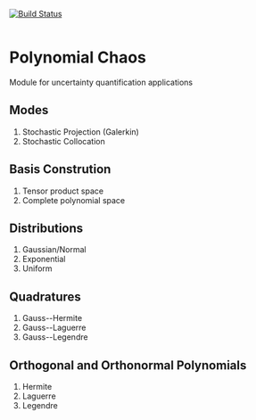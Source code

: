 [![Build Status](https://travis-ci.org/komahanb/pchaos.svg?branch=master)](https://travis-ci.org/komahanb/pchaos)

<object data="https://github.com/komahanb/pchaos/tree/master/docs/sgm.png" type="application/pdf" width="700px" height="700px">
    <embed src="https://github.com/komahanb/pchaos/tree/master/docs/sgm.png"> </embed>
</object>

# Polynomial Chaos

Module for uncertainty quantification applications

## Modes
1. Stochastic Projection (Galerkin)
2. Stochastic Collocation

## Basis Constrution
1. Tensor product space
2. Complete polynomial space

## Distributions
1. Gaussian/Normal
2. Exponential 
3. Uniform

## Quadratures
1. Gauss--Hermite
2. Gauss--Laguerre
3. Gauss--Legendre

## Orthogonal and Orthonormal Polynomials
1. Hermite
2. Laguerre
3. Legendre

